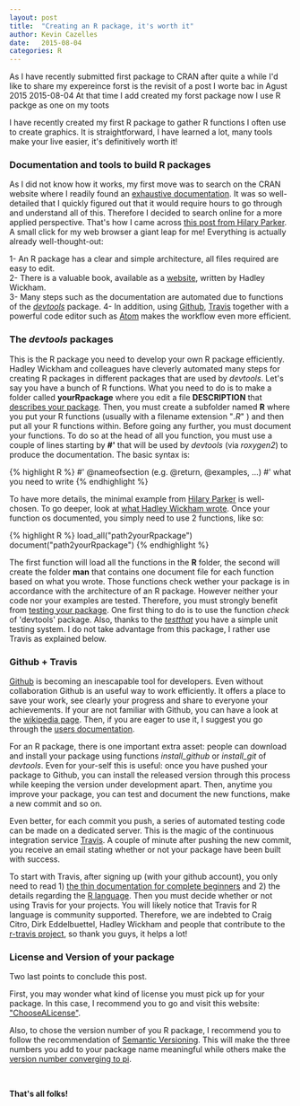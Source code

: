 ```yaml
---
layout: post
title:  "Creating an R package, it's worth it"
author: Kevin Cazelles
date:   2015-08-04
categories: R
---
```



As I have recently submitted first package to CRAN after quite a while I'd like 
to share my expereince forst is the revisit of a post I worte bac in Agust 2015
 2015-08-04 At that time I add created my forst package now I use R packge
 as one on my toots

I have recently created my first R package to gather R functions I often use to create graphics.
It is straightforward, I have learned a lot, many tools make your live easier, it's definitively worth it!


### Documentation and tools to build R packages ###

As I did not know how it works, my first move was to search on the CRAN website where I readily found an [exhaustive documentation](https://cran.r-project.org/doc/manuals/r-release/R-exts.html).
It was so well-detailed that I quickly figured out that it would require hours to go through and understand all of this.
Therefore I decided to search online for a more applied perspective. That's how I came across [this post from Hilary Parker](http://hilaryparker.com/2014/04/29/writing-an-r-package-from-scratch/).
A small click for my web browser a giant leap for me!
Everything is actually already well-thought-out:

1- An R package has a clear and simple architecture, all files required are easy to edit.  
2- There is a valuable book, available as a [website](http://r-pkgs.had.co.nz), written by Hadley Wickham.  
3- Many steps such as the documentation are automated due to functions of the [*devtools*](https://cran.r-project.org/web/packages/devtools/index.html) package.
4- In addition, using [Github](https://github.com), [Travis](https://travis-ci.org) together with a powerful code editor such as [Atom](https://atom.io) makes the workflow even more efficient.


### The *devtools* packages ###

This is the R package you need to develop your own R package efficiently.
Hadley Wickham and colleagues have cleverly automated many steps for creating R packages in different packages that are used by *devtools*.
Let's say you have a bunch of R functions. What you need to do is to make a folder called **yourRpackage** where you edit a file **DESCRIPTION** that [describes your package](http://r-pkgs.had.co.nz/description.html).
Then, you must create a subfolder named **R** where you put your R functions (usually with a filename extension "*.R*" ) and then put all your R functions within.
Before going any further, you must document your functions.
To do so at the head of all you function, you must use a couple of lines starting by **#'** that will be used by *devtools* (via *roxygen2*) to produce the documentation. The basic syntax is:

{% highlight R %}
#' @nameofsection  (e.g. @return, @examples, ...)
#' what you need to write
{% endhighlight %}


To have more details, the minimal example from [Hilary Parker](http://hilaryparker.com/2014/04/29/writing-an-r-package-from-scratch/) is well-chosen. To go deeper, look at [what Hadley Wickham wrote](http://r-pkgs.had.co.nz/man.html). Once your function os documented, you simply need to use 2 functions, like so:

{% highlight R %}
load_all("path2yourRpackage")   
document("path2yourRpackage")
{% endhighlight %}

The first function will load all the functions in the **R** folder, the second will create the folder **man** that contains one document file for each function based on what you wrote.
Those functions check wether your package is in accordance with the architecture of an R package. However neither your code nor your examples are tested.
Therefore, you must strongly benefit from [testing your package](http://r-pkgs.had.co.nz/check.html).
One first thing to do is to use the function *check* of 'devtools' package.
Also, thanks to the [*testthat*](https://cran.r-project.org/web/packages/testthat/index.html) you have a simple unit testing system.
I do not take advantage from this package, I rather use Travis as explained below.


### Github + Travis ###

[Github](https://github.com) is becoming an inescapable tool for developers. Even without collaboration Github is an useful way to work efficiently.
It offers a place to save your work, see clearly your progress and share to everyone your achievements.
If your are not familiar with Github, you can have a look at the [wikipedia page](https://en.wikipedia.org/wiki/GitHub). Then, if you are eager to use it, I suggest you go through the [users documentation](https://en.wikipedia.org/wiki/GitHub).

For an R package, there is one important extra asset: people can download and install your package using functions *install_github* or *install_git* of *devtools*. Even for your-self this is useful: once you have pushed your package to Github, you can install the released version through this process while keeping the version under development apart. Then, anytime you improve your package, you can test and document the new functions, make a new commit and so on.

Even better, for each commit you push, a series of automated testing code can be made on a dedicated server. This is the magic of the continuous integration service [Travis](https://travis-ci.org). A couple of minute after pushing the new commit, you receive an email stating whether or not your package have been built with success.

To start with Travis, after signing up (with your github account), you only need to read 1) [the thin documentation for complete beginners](http://docs.travis-ci.com/user/for-beginners) and 2) the details regarding the [R language](http://docs.travis-ci.com/user/languages/r/). Then you must decide whether or not using Travis for your projects.
You will likely notice that Travis for R language is community supported. Therefore, we are indebted to Craig Citro, Dirk Eddelbuettel, Hadley Wickham and people that contribute to the [r-travis project](https://github.com/craigcitro/r-travis), so thank you guys, it helps a lot!


### License and Version of your package ###

Two last points to conclude this post.

First, you may wonder what kind of license you must pick up for your package.
In this case, I recommend you to go and visit this website:
["ChooseALicense"](http://choosealicense.com).

Also, to chose the version number of you R package, I recommend you to follow the recommendation of [Semantic Versioning](http://semver.org). This will make the three numbers you add to your package name meaningful while others make the [version number converging to pi](https://en.wikipedia.org/wiki/TeX).

<br/>


**That's all folks!**

<br/>
